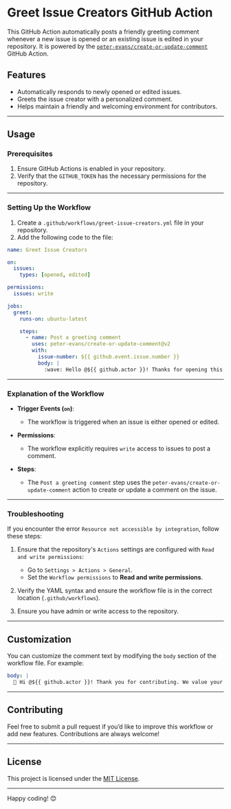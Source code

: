# Greet Issue Creators GitHub Action

This GitHub Action automatically posts a friendly greeting comment whenever a new issue is opened or an existing issue is edited in your repository. It is powered by the [`peter-evans/create-or-update-comment`](https://github.com/peter-evans/create-or-update-comment) GitHub Action.

## Features

- Automatically responds to newly opened or edited issues.
- Greets the issue creator with a personalized comment.
- Helps maintain a friendly and welcoming environment for contributors.

---

## Usage

### Prerequisites

1. Ensure GitHub Actions is enabled in your repository.
2. Verify that the `GITHUB_TOKEN` has the necessary permissions for the repository.

---

### Setting Up the Workflow

1. Create a `.github/workflows/greet-issue-creators.yml` file in your repository.
2. Add the following code to the file:

```yaml
name: Greet Issue Creators

on:
  issues:
    types: [opened, edited]

permissions:
  issues: write

jobs:
  greet:
    runs-on: ubuntu-latest

    steps:
      - name: Post a greeting comment
        uses: peter-evans/create-or-update-comment@v2
        with:
          issue-number: ${{ github.event.issue.number }}
          body: |
            :wave: Hello @${{ github.actor }}! Thanks for opening this issue. We'll take a look at it shortly and get back to you. 😊
```

---

### Explanation of the Workflow

- **Trigger Events (`on`)**:
  - The workflow is triggered when an issue is either opened or edited.
  
- **Permissions**:
  - The workflow explicitly requires `write` access to issues to post a comment.
  
- **Steps**:
  - The `Post a greeting comment` step uses the `peter-evans/create-or-update-comment` action to create or update a comment on the issue.

---

### Troubleshooting

If you encounter the error `Resource not accessible by integration`, follow these steps:

1. Ensure that the repository's `Actions` settings are configured with `Read and write permissions`:
   - Go to `Settings > Actions > General`.
   - Set the `Workflow permissions` to **Read and write permissions**.

2. Verify the YAML syntax and ensure the workflow file is in the correct location (`.github/workflows`).

3. Ensure you have admin or write access to the repository.

---

## Customization

You can customize the comment text by modifying the `body` section of the workflow file. For example:

```yaml
body: |
  👋 Hi @${{ github.actor }}! Thank you for contributing. We value your input and will review your issue soon.
```

---

## Contributing

Feel free to submit a pull request if you’d like to improve this workflow or add new features. Contributions are always welcome!

---

## License

This project is licensed under the [MIT License](LICENSE). 

---

Happy coding! 😊